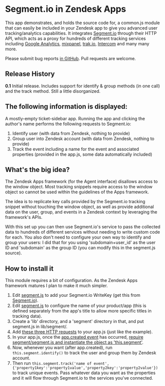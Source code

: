 # Segment.io in Zendesk Apps

This app demonstrates, and holds the source code for, a common.js module that can easily be included in your Zendesk app to give you advanced user tracking/analytics capabilities. It integrates [Segment.io](http://segment.io) through their HTTP API, which acts as a proxy for hundreds of different tracking services including [Google Analytics](http://www.google.com/analytics/), [mixpanel](http://mixpanel.com), [trak.io](http://trak.io), [Intercom](https://www.intercom.io/) and many many more.

Please submit bug reports [in GitHub](https://github.com/jstjoe/zdapps_segment/issues). Pull requests are welcome.

## Release History

**0.1** Initial release. Includes support for identify & group methods (in one call) and the track method. Still a little disorganized.

## The following information is displayed:

A mostly-empty ticket-sidebar app. Running the app and clicking the author's name performs the following requests to Segment.io:
1. Identify user (with data from Zendesk, nothing to provide)
2. Group user into Zendesk account (with data from Zendesk, nothing to provide)
3. Track the event including a name for the event and associated properties (provided in the app.js, some data automatically included)



## What's the big idea?
The Zendesk Apps framework (for the Agent interface) disallows access to the window object. Most tracking snippets require access to the window object so cannot be used within the guidelines of the Apps framework. 

The idea is to replicate key calls provided by the Segment.io tracking snippet without touching the window object, as well as provide additional data on the user, group, and events in a Zendesk context by leveraging the framework's APIs.

With this set up you can then use Segment.io's service to pass the collected data to hundreds of different services without needing to write custom code for each. You also don't need to configure your own way to identify and group your users: I did that for you using 'subdomain+user_id' as the user ID and 'subdomain' as the group ID (you can modify this in the segment.js source).

## How to install it
This module requires a bit of configuration. As the Zendesk Apps framework matures I plan to make it much simpler.

1. Edit [segment.js](https://github.com/jstjoe/zdapps_segment/blob/master/lib/segment/segment.js#L2) to add your Segment.io WriteKey (get this from [Segment.io](http://segment.io)).
2. Edit [segment.js](https://github.com/jstjoe/zdapps_segment/blob/master/lib/segment/segment.js#L4) to configure the name of your product/app (this is defined separately from the app's title to allow more specific titles in tracking data).
3. Create a 'lib' directory, and a 'segment' directory in that, and put segment.js in lib/segment/.
4. Add [these three HTTP requests](https://github.com/jstjoe/zdapps_segment/blob/master/app.js#L9-L19) to your app.js (just like the example).
5. In your app.js, once the [app.created event](https://github.com/jstjoe/zdapps_segment/blob/master/app.js#L5) has occurred, [require segment/segment.js and instantiate the object as 'this.segment'](https://github.com/jstjoe/zdapps_segment/blob/master/app.js#L22-L23).
6. Now, whenever you want (after app.created), run `this.segment.identify()` to track the user and group them by Zendesk account.
7. Then run `this.segment.track('name of event', {'property1key':'property1value','property2key':'property2value'})` to track unique events. Pass whatever data you want as the properties and it will flow through Segment.io to the services you've connected.
